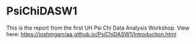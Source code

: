 # PsiChiDASW1
This is the report from the first UH Psi Chi Data Analysis Workshop. View here: https://joshmgarciaa.github.io/PsiChiDASW1/Introduction.html
